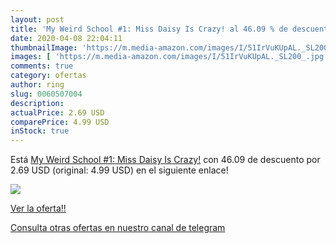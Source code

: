```yaml
---
layout: post
title: 'My Weird School #1: Miss Daisy Is Crazy! al 46.09 % de descuento'
date: 2020-04-08 22:04:11
thumbnailImage: 'https://m.media-amazon.com/images/I/51IrVuKUpAL._SL200_.jpg'
images: [ 'https://m.media-amazon.com/images/I/51IrVuKUpAL._SL200_.jpg' ]
comments: true
category: ofertas
author: ring
slug: 0060507004
description:
actualPrice: 2.69 USD
comparePrice: 4.99 USD
inStock: true
---
```


Está [My Weird School #1: Miss Daisy Is Crazy!](https://www.amazon.com/dp/0060507004/?tag=redken08-20) con 46.09 de descuento por 2.69 USD (original: 4.99 USD) en el siguiente enlace!

[![](https://m.media-amazon.com/images/I/51IrVuKUpAL._SL200_.jpg)](https://www.amazon.com/dp/0060507004/?tag=redken08-20)

[Ver la oferta!!](https://www.amazon.com/dp/0060507004/?tag=redken08-20)

[Consulta otras ofertas en nuestro canal de telegram](https://t.me/s/ofertas25)
